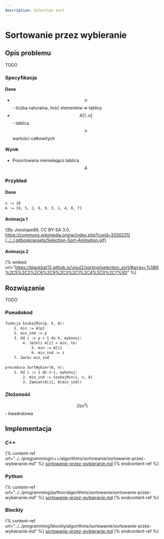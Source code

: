 ```yaml
---
description: Selection sort
---
```


# Sortowanie przez wybieranie

## Opis problemu

TODO

### Specyfikacja

#### Dane

* $$n$$ - liczba naturalna, ilość elementów w tablicy
* $$A[1..n]$$ - tablica $$n$$ wartości całkowitych

#### Wynik

* Posortowana niemalejąco tablica $$A$$ 

### Przykład

#### Dane

```
n := 10
A := [8, 5, 2, 6, 9, 3, 1, 4, 0, 7]
```

#### Animacja 1

![By Joestape89, CC BY-SA 3.0, https://commons.wikimedia.org/w/index.php?curid=3330231](../../.gitbook/assets/Selection-Sort-Animation.gif)

#### Animacja 2

{% embed url="https://blackbat13.github.io/visul2/sorting/selection_sort/#array=%5B8%2C5%2C2%2C6%2C9%2C3%2C1%2C4%2C0%2C7%5D" %}

## Rozwiązanie

TODO

### Pseudokod

```
funkcja SzukajMin(p, k, A):
    1. min := A[p]
    2. min_ind := p
    3. Od i := p + 1 do k, wykonuj:
        4. Jeżeli A[i] < min, to:
            5. min := A[i]
            6. min_ind := i
    7. Zwróc min_ind

procedura SortWybier(A, n):
    1. Od i := 1 do n-1, wykonuj:
        2. min_ind := SzukajMin(i, n, A)
        3. Zamień(A[i], A[min_ind])
```

### Złożoność

$$O(n^2)$$ - kwadratowa

## Implementacja

### C++

{% content-ref url="../../programming/c++/algorithms/sortowanie/sortowanie-przez-wybieranie.md" %}
[sortowanie-przez-wybieranie.md](../../programming/c++/algorithms/sortowanie/sortowanie-przez-wybieranie.md)
{% endcontent-ref %}

### Python

{% content-ref url="../../programming/python/algorithms/sortowanie/sortowanie-przez-wybieranie.md" %}
[sortowanie-przez-wybieranie.md](../../programming/python/algorithms/sortowanie/sortowanie-przez-wybieranie.md)
{% endcontent-ref %}

### Blockly

{% content-ref url="../../programming/blockly/algorithms/sortowanie/sortowanie-przez-wybieranie.md" %}
[sortowanie-przez-wybieranie.md](../../programming/blockly/algorithms/sortowanie/sortowanie-przez-wybieranie.md)
{% endcontent-ref %}

